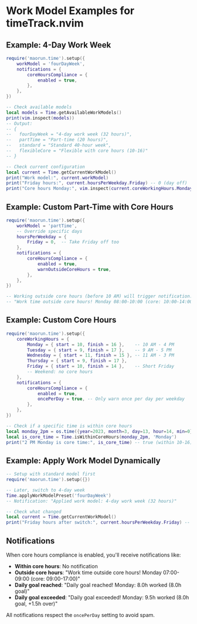 # Work Model Examples for timeTrack.nvim

## Example: 4-Day Work Week

```lua
require('maorun.time').setup({
    workModel = 'fourDayWeek',
    notifications = {
        coreHoursCompliance = {
            enabled = true,
        },
    },
})

-- Check available models
local models = Time.getAvailableWorkModels()
print(vim.inspect(models))
-- Output:
-- {
--   fourDayWeek = "4-day work week (32 hours)",
--   partTime = "Part-time (20 hours)", 
--   standard = "Standard 40-hour week",
--   flexibleCore = "Flexible with core hours (10-16)"
-- }

-- Check current configuration
local current = Time.getCurrentWorkModel()
print("Work model:", current.workModel)
print("Friday hours:", current.hoursPerWeekday.Friday) -- 0 (day off)
print("Core hours Monday:", vim.inspect(current.coreWorkingHours.Monday)) -- {start=9, finish=17}
```

## Example: Custom Part-Time with Core Hours

```lua
require('maorun.time').setup({
    workModel = 'partTime',
    -- Override specific days
    hoursPerWeekday = {
        Friday = 0,  -- Take Friday off too
    },
    notifications = {
        coreHoursCompliance = {
            enabled = true,
            warnOutsideCoreHours = true,
        },
    },
})

-- Working outside core hours (before 10 AM) will trigger notification:
-- "Work time outside core hours! Monday 08:00-10:00 (core: 10:00-14:00)"
```

## Example: Custom Core Hours

```lua
require('maorun.time').setup({
    coreWorkingHours = {
        Monday = { start = 10, finish = 16 },    -- 10 AM - 4 PM
        Tuesday = { start = 9, finish = 17 },    -- 9 AM - 5 PM
        Wednesday = { start = 11, finish = 15 }, -- 11 AM - 3 PM
        Thursday = { start = 9, finish = 17 },
        Friday = { start = 10, finish = 14 },    -- Short Friday
        -- Weekend: no core hours
    },
    notifications = {
        coreHoursCompliance = {
            enabled = true,
            oncePerDay = true, -- Only warn once per day per weekday
        },
    },
})

-- Check if a specific time is within core hours
local monday_2pm = os.time({year=2023, month=3, day=13, hour=14, min=0})
local is_core_time = Time.isWithinCoreHours(monday_2pm, 'Monday')
print("2 PM Monday is core time:", is_core_time) -- true (within 10-16)
```

## Example: Apply Work Model Dynamically

```lua
-- Setup with standard model first
require('maorun.time').setup({})

-- Later, switch to 4-day week
Time.applyWorkModelPreset('fourDayWeek')
-- Notification: "Applied work model: 4-day work week (32 hours)"

-- Check what changed
local current = Time.getCurrentWorkModel() 
print("Friday hours after switch:", current.hoursPerWeekday.Friday) -- 0
```

## Notifications

When core hours compliance is enabled, you'll receive notifications like:

- **Within core hours**: No notification
- **Outside core hours**: "Work time outside core hours! Monday 07:00-09:00 (core: 09:00-17:00)"
- **Daily goal reached**: "Daily goal reached! Monday: 8.0h worked (8.0h goal)" 
- **Daily goal exceeded**: "Daily goal exceeded! Monday: 9.5h worked (8.0h goal, +1.5h over)"

All notifications respect the `oncePerDay` setting to avoid spam.